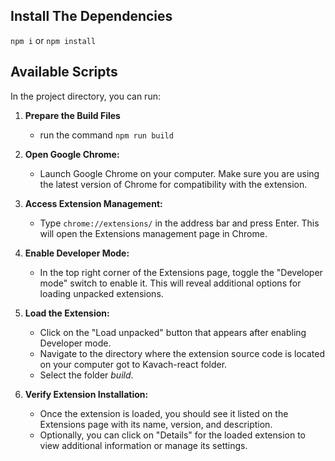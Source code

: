 ## Install The Dependencies
   `npm i` or `npm install`

## Available Scripts

In the project directory, you can run:

1. **Prepare the Build Files**

   - run the command `npm run build`

2. **Open Google Chrome:**

   - Launch Google Chrome on your computer. Make sure you are using the latest version of Chrome for compatibility with the extension.

3. **Access Extension Management:**

   - Type `chrome://extensions/` in the address bar and press Enter. This will open the Extensions management page in Chrome.

4. **Enable Developer Mode:**

   - In the top right corner of the Extensions page, toggle the "Developer mode" switch to enable it. This will reveal additional options for loading unpacked extensions.

5. **Load the Extension:**

   - Click on the "Load unpacked" button that appears after enabling Developer mode.
   - Navigate to the directory where the extension source code is located on your computer got to Kavach-react folder.
   - Select the folder *build*.

6. **Verify Extension Installation:**

   - Once the extension is loaded, you should see it listed on the Extensions page with its name, version, and description.
   - Optionally, you can click on "Details" for the loaded extension to view additional information or manage its settings.
